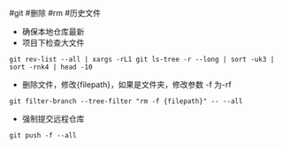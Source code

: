 
#git #删除 #rm #历史文件
* 确保本地仓库最新
* 项目下检查大文件
```git
git rev-list --all | xargs -rL1 git ls-tree -r --long | sort -uk3 | sort -rnk4 | head -10
```
* 删除文件，修改{filepath}，如果是文件夹，修改参数 -f 为-rf
```git
git filter-branch --tree-filter "rm -f {filepath}" -- --all
```
* 强制提交远程仓库
```git
git push -f --all
```